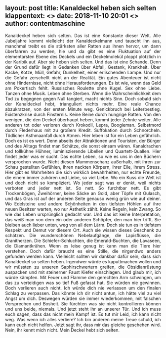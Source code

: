 layout: post
title: Kanaldeckel heben sich selten
klappentext:
<> date: 2018-11-10 20:01
<> author: contentmaschine
---
<div style="text-align:justify">
Kanaldeckel heben sich selten. Das ist eine Konstante dieser Welt. Alle Jubeljahre kommt vielleicht der Kanaldeckelmann und tauscht ihn aus, manchmal treibt es die stärksten aller Ratten aus ihnen hervor, um dann überfahren zu werden, hie und da gibt es eine Fluktuation auf der elementarsten Ebene des Deckels und ein Deckelmolekül ploppt plötzlich in der Karibik auf. Aber sie heben sich selten. Und das ist eine Schande. Denn der Grund dafür liegt in Gedanken über Abfall, Gestank, Krankheit. Über Kacke, Kotze, Müll, Gefahr, Dunkelheit, einer erlischenden Lampe. Und nur die Gefahr zerschellt nicht an der Realität. Ein gutes Abenteuer ist nicht ohne Hindernisse, nicht ohne Herausforderungen. Es ist wie, wenn das Geld am Pokertisch fehlt. Russisches Roulette ohne Kugel. Sex ohne Liebe. Tanzen ohne Musik. Leben ohne Sterben. Wenn die Wahrscheinlichkeit dem Tod zu begegnen gegen Null tangiert, macht nichts Sinn. Doch sobald sich der Kanaldeckel hebt, trianguliert nichts mehr. Eine reale Chance abzukratzen, von der ersten Minute weg. Genickbruch bei Leiterbestieg. Existenzkrise durch Finsternis. Keine Beine durch hungrige Ratten. Von den wenigen, die den Deckel überhaupt heben, kommt jeder Zehnte weiter. Alle anderen tot oder verloren durch Krokodil, Lepra, Boogieman. Selbstmord durch Flederhaus mit zu großem Kredit. Suffokation durch Schnorcheln. Tödlicher Asthmaanfall durch Atmen. Hier leben ist für ein Leben gefährlich. Doch es ist es wert. Denn abseits der Attraktionen und Touristen, der Bürger und des Alltags findet man Schätze, die sonst einsam wären. Kanaldrachen und tollkühne Hühner, luminiszierende Libellen und Quartett-Quallen. Hier findet jeder was er sucht. Das echte Leben, so wie es uns in den Büchern versprochen wurde. Nicht diesen Mummenschanz außerhalb, mit ihren zur Schau gestellten Gefühlen, ihren nackten Körpern, ihrer Eile, ihrem Stress. Hier gibt es Wahrheiten die sich wirklich bewahrheiten, nur echte Freunde, die einem immer zuhören und Liebe, so viel Liebe. Wo ein Kuss die Welt ist und doch nicht so kompliziert. Wo jeder sagt was er denkt, weil nichts verboten und jeder nett ist. So nett. So furchtbar nett. Es gibt Trockenbögen, Zweihörner, keine Säcke an Gold, aber Töpfe mit Gulasch, und das Gras ist auf der anderen Seite genauso wenig grün wie auf deiner. Wo Edelsteine und andere Schönheiten in den tiefsten Höhlen auf ihre neuen Besitzer warten, wo nur Ästhetik zählt. Keine Regeln, kein Zwang. So wie das Leben ursprünglich gedacht war. Und das ist keine Interpretation, das weiß man von dem ein oder anderen Schöpfer, den man hier trifft. Sie bleiben auch lieber unten, weg von all dem Lärm. Doch sie tun es in tiefstem Respekt und Demut vor diesem Ort. Auch sie wissen dieses Geschenk zu schätzen. Die wunderschönen Nebelaufgänge, die Lapisflüsse, die Granitherzen. Die Schiefer-Schluchten, die Emerald-Buchten, die Lavaseen, die Diamantkrähen. Wenn es leise genug ist kann man die Tiere hier verstehen. Doch dafür braucht es eine Stille, die nirgendwo anders gefunden werden kann. Vielleicht sollten wir dankbar dafür sein, dass sich Kanaldeckel so selten heben. Irgendwer würde es kaputtmachen wollen und wir müssten zu unseren Saphirschwertern greifen, die Obsidianrüstung auspacken und mit steinerner Faust Kiefer einschlagen. Und glaub mir, ich würde kämpfen. Mit Feuer und Flamme den gerechten Arm schwingen, um das zu verteidigen was so tief Fuß gefasst hat. Sie würden nie gewinnen. Doch verlieren auch nicht. Ich würde dich nie verlassen um den finalen Schlag zu verpassen. Das könnte ich dir nicht antun, ich hätte viel zu viel Angst um dich. Deswegen würden sie immer wiederkommen, mit falschen Versprechen und Bosheit. Sie fürchten was sie nicht kontrollieren können und uns beide, niemals. Und jetzt steht ihr an unserer Tür. Und ich muss euch sagen, dass das nicht mein Kampf ist. Es tut mir Leid, ich kann nicht weg. Was wenn ich alles verliere? Ich bin anderen meine Treue schuld, ich kann euch nicht helfen. Jetzt sagt ihr, dass mir das gleiche geschehen wird. Nein, ihr kennt mich nicht. Mein Deckel hebt sich selten.